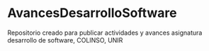 # AvancesDesarrolloSoftware
Repositorio creado para publicar actividades y avances asignatura desarrollo de software, COLINSO, UNIR
